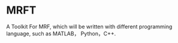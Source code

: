 # MRFT
A Toolkit For MRF, which will be written with different programming language, such as MATLAB， Python，C++. 
